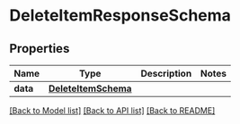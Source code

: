 # DeleteItemResponseSchema

## Properties
Name | Type | Description | Notes
------------ | ------------- | ------------- | -------------
**data** | [**DeleteItemSchema**](DeleteItemSchema.md) |  | 

[[Back to Model list]](../README.md#documentation-for-models) [[Back to API list]](../README.md#documentation-for-api-endpoints) [[Back to README]](../README.md)

